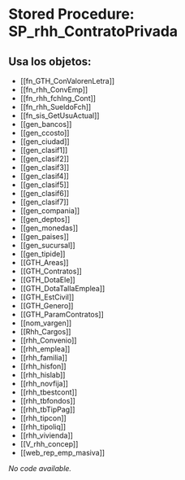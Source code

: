 # Stored Procedure: SP_rhh_ContratoPrivada

## Usa los objetos:
- [[fn_GTH_ConValorenLetra]]
- [[fn_rhh_ConvEmp]]
- [[fn_rhh_fchIng_Cont]]
- [[fn_rhh_SueldoFch]]
- [[fn_sis_GetUsuActual]]
- [[gen_bancos]]
- [[gen_ccosto]]
- [[gen_ciudad]]
- [[gen_clasif1]]
- [[gen_clasif2]]
- [[gen_clasif3]]
- [[gen_clasif4]]
- [[gen_clasif5]]
- [[gen_clasif6]]
- [[gen_clasif7]]
- [[gen_compania]]
- [[gen_deptos]]
- [[gen_monedas]]
- [[gen_paises]]
- [[gen_sucursal]]
- [[gen_tipide]]
- [[GTH_Areas]]
- [[GTH_Contratos]]
- [[GTH_DotaEle]]
- [[GTH_DotaTallaEmplea]]
- [[GTH_EstCivil]]
- [[GTH_Genero]]
- [[GTH_ParamContratos]]
- [[nom_vargen]]
- [[Rhh_Cargos]]
- [[rhh_Convenio]]
- [[rhh_emplea]]
- [[rhh_familia]]
- [[rhh_hisfon]]
- [[rhh_hislab]]
- [[rhh_novfija]]
- [[rhh_tbestcont]]
- [[rhh_tbfondos]]
- [[rhh_tbTipPag]]
- [[rhh_tipcon]]
- [[rhh_tipoliq]]
- [[rhh_vivienda]]
- [[V_rhh_concep]]
- [[web_rep_emp_masiva]]

*No code available.*
